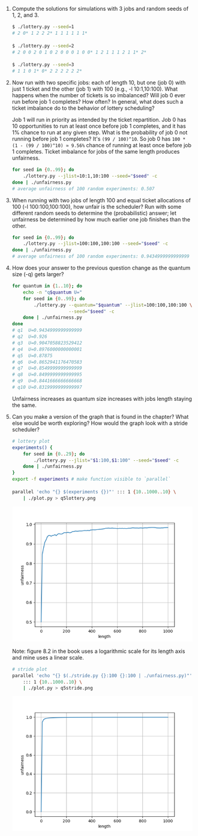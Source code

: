 1. Compute the solutions for simulations with 3 jobs and random seeds of 1, 2, and 3.

    ```sh
    $ ./lottery.py --seed=1
    # 2 0* 1 2 2 2* 1 1 1 1 1 1*

    $ ./lottery.py --seed=2
    # 2 0 0 2 0 1 0 2 0 0 0 1 0 0* 1 2 1 1 1 2 1 1* 2*

    $ ./lottery.py --seed=3
    # 1 1 0 1* 0* 2 2 2 2 2 2*
    ```

2. Now run with two specific jobs: each of length 10, but one (job 0) with just 1 ticket and the other (job 1) with 100 (e.g., -l 10:1,10:100). What happens when the number of tickets is so imbalanced? Will job 0 ever run before job 1 completes? How often? In general, what does such a ticket imbalance do to the behavior of lottery scheduling?

    Job 1 will run in priority as intended by the ticket repartition. Job 0 has 10 opportunities to run at least once before job 1 completes, and it has 1% chance to run at any given step. What is the probability of job 0 not running before job 1 completes? It's `(99 / 100)^10`. So job 0 has `100 * (1 - (99 / 100)^10) ≃ 9.56%` chance of running at least once before job 1 completes. Ticket imbalance for jobs of the same length produces unfairness.

    ```sh
    for seed in {0..99}; do
        ./lottery.py --jlist=10:1,10:100 --seed="$seed" -c
    done | ./unfairness.py
    # average unfairness of 100 random experiments: 0.507
    ```

3. When running with two jobs of length 100 and equal ticket allocations of 100 (-l 100:100,100:100), how unfair is the scheduler? Run with some different random seeds to determine the (probabilistic) answer; let unfairness be determined by how much earlier one job finishes than the other.

    ```sh
    for seed in {0..99}; do
        ./lottery.py --jlist=100:100,100:100 --seed="$seed" -c
    done | ./unfairness.py
    # average unfairness of 100 random experiments: 0.9434999999999999
    ```

4. How does your answer to the previous question change as the quantum size (-q) gets larger?

    ```sh
    for quantum in {1..10}; do
        echo -n "q$quantum U="
        for seed in {0..99}; do
            ./lottery.py --quantum="$quantum" --jlist=100:100,100:100 \
                         --seed="$seed" -c
        done | ./unfairness.py
    done
    # q1  U=0.9434999999999999
    # q2  U=0.926
    # q3  U=0.9047058823529412
    # q4  U=0.8976000000000001
    # q5  U=0.87875
    # q6  U=0.8652941176470583
    # q7  U=0.8549999999999999
    # q8  U=0.8499999999999995
    # q9  U=0.8441666666666668
    # q10 U=0.8319999999999997
    ```

    Unfairness increases as quantum size increases with jobs length staying the same.

5. Can you make a version of the graph that is found in the chapter? What else would be worth exploring? How would the graph look with a stride scheduler?

    ```sh
    # lottery plot
    experiments() {
        for seed in {0..29}; do
            ./lottery.py --jlist="$1:100,$1:100" --seed="$seed" -c
        done | ./unfairness.py
    }
    export -f experiments # make function visible to `parallel`

    parallel 'echo "{} $(experiments {})"' ::: 1 {10..1000..10} \
        | ./plot.py > q5lottery.png
    ```

    ![Lottery Fairness Study](q5lottery.png)

    Note: figure 8.2 in the book uses a logarithmic scale for its length axis and mine uses a linear scale.

    ```sh
    # stride plot
    parallel 'echo "{} $(./stride.py {}:100 {}:100 | ./unfairness.py)"' \
        ::: 1 {10..1000..10} \
        | ./plot.py > q5stride.png
    ```

    ![Stride Fairness Study](q5stride.png)
